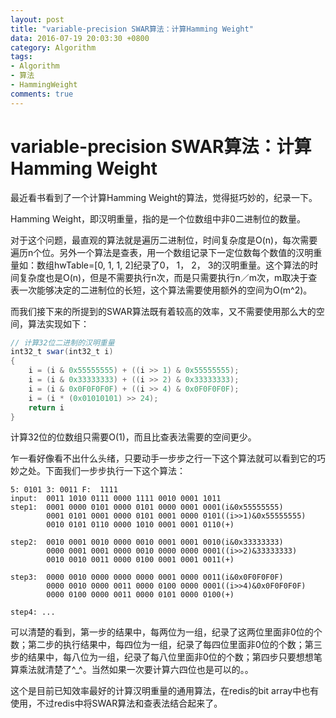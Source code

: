 ```yaml
---
layout: post
title: "variable-precision SWAR算法：计算Hamming Weight"
data: 2016-07-19 20:03:30 +0800
category: Algorithm
tags:
- Algorithm
- 算法
- HammingWeight
comments: true
---
```


# variable-precision SWAR算法：计算Hamming Weight

最近看书看到了一个计算Hamming Weight的算法，觉得挺巧妙的，纪录一下。

Hamming Weight，即汉明重量，指的是一个位数组中非0二进制位的数量。

对于这个问题，最直观的算法就是遍历二进制位，时间复杂度是O(n)，每次需要遍历n个位。另外一个算法是查表，用一个数组记录下一定位数每个数值的汉明重量如：数组hwTable=[0, 1, 1, 2]纪录了0， 1， 2， 3的汉明重量。这个算法的时间复杂度也是O(n)，但是不需要执行n次，而是只需要执行n／m次，m取决于查表一次能够决定的二进制位的长短，这个算法需要使用额外的空间为O(m^2)。

而我们接下来的所提到的SWAR算法既有着较高的效率，又不需要使用那么大的空间，算法实现如下：

```java
// 计算32位二进制的汉明重量
int32_t swar(int32_t i)
{	
	i = (i & 0x55555555) + ((i >> 1) & 0x55555555);
	i = (i & 0x33333333) + ((i >> 2) & 0x33333333);
	i = (i & 0x0F0F0F0F) + ((i >> 4) & 0x0F0F0F0F);
	i = (i * (0x01010101) >> 24);
	return i
}
```
计算32位的位数组只需要O(1)，而且比查表法需要的空间更少。

乍一看好像看不出什么头绪，只要动手一步步之行一下这个算法就可以看到它的巧妙之处。下面我们一步步执行一下这个算法：

```
5: 0101	3: 0011	F:	1111
input:	0011 1010 0111 0000 1111 0010 0001 1011
step1:	0001 0000 0101 0000 0101 0000 0001 0001(i&0x55555555)
	   	0001 0101 0001 0000 0101 0001 0000 0101((i>>1)&0x55555555)
	   	0010 0101 0110 0000 1010 0001 0001 0110(+)

step2:	0010 0001 0010 0000 0010 0001 0001 0010(i&0x33333333)
		0000 0001 0001 0000 0010 0000 0000 0001((i>>2)&33333333)
		0010 0010 0011 0000 0100 0001 0001 0011(+)

step3:	0000 0010 0000 0000 0000 0001 0000 0011(i&0x0F0F0F0F)
		0000 0010 0000 0011 0000 0100 0000 0001((i>>4)&0x0F0F0F0F)
		0000 0100 0000 0011 0000 0101 0000 0100(+)

step4: ...
```

可以清楚的看到，第一步的结果中，每两位为一组，纪录了这两位里面非0位的个数；第二步的执行结果中，每四位为一组，纪录了每四位里面非0位的个数；第三步的结果中，每八位为一组，纪录了每八位里面非0位的个数；第四步只要想想笔算乘法就清楚了^_^。当然如果一次要计算六四位也是可以的。。

这个是目前已知效率最好的计算汉明重量的通用算法，在redis的bit array中也有使用，不过redis中将SWAR算法和查表法结合起来了。
